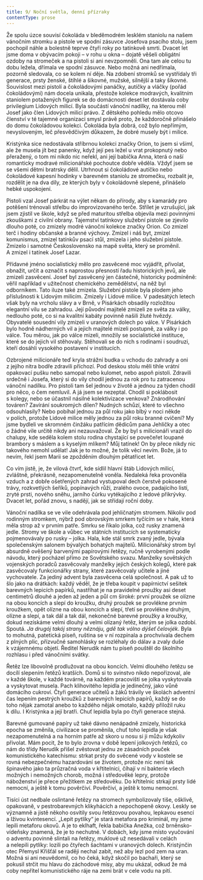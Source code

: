 ```yaml
---
title: 9/ Noční světla, denní přízraky
contentType: prose
---
```


<section>

Že spolu úzce souvisí čokoláda v bleděmodrém lesklém staniolu na našem vánočním stromku a pistole ve spodní zásuvce Josefova psacího stolu, jsem pochopil náhle a bolestně teprve čtyři roky po tatínkově smrti. Dvacet let jsme doma v obývacím pokoji – v rohu u okna – dojatě věšeli obligátní ozdoby na stromeček a na pistoli si ani nevzpomněli. Ona tam ale celou tu dobu ležela, dřímala ve spodní zásuvce. Nebo možná ani nedřímala, pozorně sledovala, co se kolem ní děje. Na zdobení stromků se vystřídaly tři generace, prsty ženské, štíhlé a šikovné, mužské, silnější a taky šikovné. Souvislost mezi pistolí a čokoládovými panáčky, autíčky a vláčky (pořád čokoládovými) nám docela unikala, přestože kolekce modravých, kvalitním staniolem potažených figurek se do domácnosti deset let dostávala coby privilegium Lidových milicí. Byla součástí vánoční nadílky, na kterou měl Josef jako člen Lidových milicí právo. Z dětského pohledu mělo otcovo členství v té tajemné organizaci smysl právě proto, že každoročně přinášelo do domu čokoládovou kolekci. Čokoláda byla dobrá, což bylo nepřímým, nevysloveným, leč přesvědčivým důkazem, že dobré musely být i milice.

Kristýnka sice nedostávala stříbrnou kolekci značky Orion, to jsem si všiml, ale že musela jít bez panenky, když její pes ležel u vrat prokopnutý nebo přeražený, o tom mi nikdo nic neřekl, ani její babička Anna, která o naší romanticky modravé milicionářské pochoutce dobře věděla. Vždyť jsem se se všemi dětmi bratrsky dělil. Utrhnout si čokoládové autíčko nebo čokoládové kapesní hodinky v barevném staniolu ze stromečku, rozbalit je, rozdělit je na dva díly, ze kterých byly v čokoládovně slepené, přinášelo hebké uspokojení.

Pistoli vzal Josef párkrát na výlet někam do přírody, aby s kamarády pro potěšení trénovali střelbu do improvizovaného terče. Střílet je vzrušující, jak jsem zjistil ve škole, když se před maturitou střelba objevila mezi povinnými zkouškami z civilní obrany. Tajemství tatínkovy služební pistole se zjevilo dlouho poté, co zmizely modré vánoční kolekce značky Orion. Co zmizel terč i hodiny občanské a branné výchovy. Zmizel i náš byt, zmizel komunismus, zmizel tatínkův psací stůl, zmizela i jeho služební pistole. Zmizelo i samotné Československo na mapě světa, který se proměnil. A zmizel i tatínek Josef Lazar.

Přídavné jméno socialistický mělo pro zasvěcené moc vyjádřit, přivolat, obnažit, určit a označit s naprostou přesností řadu historických jevů, ale zmizeli zasvěcení. Josef byl zasvěcený jen částečně, historicky podmíněně: věřil například v užitečnost chemického zemědělství, na něž byl odborníkem. Tato iluze také zmizela. Služební pistole byla plodem jeho příslušnosti k Lidovým milicím. Zmizely i Lidové milice. V padesátých letech však byly na vrcholu slávy a v Brně, v Pisárkách obsadily rozložitou elegantní vilu se zahradou. Její původní majitelé zmizeli ze světa za války, nedlouho poté, co si na kvalitní kabáty povinně našili žluté hvězdy. Obyvatelé sousední vily zmizeli v uranových dolech po válce. V Pisárkách bylo hodně nádherných vil a jejich majitelé mizeli postupně, za války i po válce. Tou měrou, jak po válce mizeli, množily se socialistické instituce, které se do jejich vil stěhovaly. Stěhovali se do nich s rodinami i soudruzi, kteří dosáhli vysokého postavení v institucích.

Ozbrojené milicionáře teď kryla strážní budka u vchodu do zahrady a oni z jejího nitra bodře zdravili příchozí. Pod deskou stolu měli tihle vrátní opakovací pušku nebo samopal nebo kulomet, nebo aspoň pistoli. Zdravili srdečně i Josefa, který si do vily chodil jednou za rok pro tu zatracenou vánoční nadílku. Pro pistoli tam šel jednou v životě a jednou za týden chodil pro něco, o čem nemluvil. A já jsem se nezeptal. Chodil si poklábosit s kolegy, nebo se účastnil násilné kolektivizace venkova? Znárodňování továren? Zavírání soukromých dílen? Nudných schůzí, které to všechno odsouhlasily? Nebo pobíhal jednou za půl roku jako blbý v noci někde v polích, protože Lidové milice měly jednou za půl roku branné cvičení? My jsme bydleli ve skromném činžáku patřícím dědicům pana Jehličky a otec o žádné vile určitě nikdy ani nezauvažoval. Že by byl s milicionáři vrazil do chalupy, kde seděla kolem stolu rodina chystající se povečeřet loupané brambory s máslem a s kyselým mlíkem? Můj tatínek! On by přece nikdy nic takového nemohl udělat! Jak je to možné, že tolik věcí nevím. Bože, já to nevím, řekl jsem Marii se zpožděním dlouhým pětatřicet let.

</section>

<section>

Co vím jistě, je, že vilová čtvrť, kde sídlil hlavní štáb Lidových milicí, zvláštně, překrásně, nezapomenutelně voněla. Nedaleká řeka provoněla vzduch a z dobře ošetřených zahrad vystupoval dech čerstvě pokosené trávy, rozkvetlých šeříků, popínavých růží, zralého ovoce, padajícího listí, zryté prsti, nového sněhu, jarního čúrku vytékajícího z ledové přikrývky. Dvacet let, pořád znovu, s nadějí, jak se střídají roční doby.

Vánoční nadílka se ve vile odehrávala pod jehličnatým stromem. Nikoliv pod rodinným stromkem, nýbrž pod obrovským smrkem tyčícím se v hale, která měla strop až v prvním patře. Smrku se říkalo jolka, což rusky znamená jedle. Stromy ve škole a vůbec ve státních institucích se systematicky pojmenovávaly po rusky – jolka. Hala, kde stál smrk zvaný jedle, bývala společenským salonem bývalých bohatých majitelů. Milicionářský strom byl absurdně ověšený barvenými papírovými řetězy, ručně vyrobenými podle návodu, který pocházel přímo ze Sovětského svazu. Manželky sovětských vojenských poradců zasvěcovaly manželky jejich českých kolegů, které pak zasvěcovaly funkcionářky strany, které zasvěcovaly učitele a jiné vychovatele. Za jediný advent byla zasvěcena celá společnost. A pak už to šlo jako na drátkách: každý věděl, že je třeba koupit v papírnictví sešitek barevných lepicích papírků, nastříhat je na pravidelné proužky asi deset centimetrů dlouhé a jeden až jeden a půl cm široké: první proužek se olízne na obou koncích a slepí do kroužku, druhý proužek se provlékne prvním kroužkem, opět olízne na obou koncích a slepí, třetí se provlékne druhým, olízne a slepí, a tak dál a tak dál, nekonečné barevné proužky a kroužky, dokud nezískáme velmi dlouhý a velmi olízaný řetěz, kterým se jolka ozdobí. Spoutá. _Ja drugój takój strany něznáju, gdě tak vólno dýšeť čelovjék_. Byla to mohutná, patetická píseň, ruština se v ní rozpínala a prochvívala dechem z plných plic, přízvučné samohlásky se rozléhaly do dálav a zvaly duše k vzájemnému objetí. Ředitel Nerudík nám tu píseň pouštěl do školního rozhlasu i před vánočními svátky.

Řetěz lze libovolně prodlužovat na obou koncích. Velmi dlouhého řetězu se docílí slepením řetězů kratších. Domů si to svinstvo nikdo nepořizoval, ale v každé škole, v každé továrně, na každém pracovišti se jolka vyskytovala a vyskytovat musela. Pach klihovitého lepidla je jedinečný, jako vůně domácího cukroví. Čtyři generace učitelů a žáků trávily ve školách adventní čas lepením pestrých kroužků z barevných lepicích papírů, každý se do toho nějak zamotal anebo to každého nějak omotalo, každý přiložil ruku k dílu. I Kristýnka a její bratři. Chuť lepidla byla po čtyři generace stejná.

Barevné gumované papíry už také dávno nenápadně zmizely, historická epocha se změnila, civilizace se proměnila, chuť toho lepidla je však nezapomenutelná a na horním patře až skoro u nosu si ji můžu kdykoliv přivolat. Mám pocit, že to bylo zrovna v době lepení jolkových řetězů, co nám do třídy Nerudík přišel zvěstovat jednu ze zásadních pouček komunistického katechismu: strkat prsty do svěcené vody v kostele se rovná nebezpečnému hazardování se životem, protože nic není tak špinavého jako ta průzračná voda v křtitelnici, číhají v ní bakterie všech možných i nemožných chorob, možná i středověké lepry, protože náboženství je přece přežitkem ze středověku. Do křtitelnic strkají prsty lidé nemocní, a ještě k tomu pověrčiví. Pověrčiví, a ještě k tomu nemocní.

Tisíci úst nedbale oslintané řetězy na stromech symbolizovaly tiše, ošklivě, opakovaně, v pestrobarevných klikyhácích a nepochopeně okovy. Leskly se významně a jistě někoho osvítily svou řetězovou povahou, lepkavou esencí a lživou kvintesencí. „Lepit pytlíky“ je stará metafora pro kriminál, my jsme lepili metaforu okovů. A je to eklhaft, řekla babička Anežka, což brněnsko-vídeňsky znamená, že je to nechutné. V dobách, kdy jsme místo vyučování o adventu povinně slintali na řetězy, muklové už nesedávali v celách a nelepili pytlíky: lozili po čtyřech šachtami v uranových dolech. Kristýnčin otec Přemysl Křišťál se raději nechal zabít, než aby lezl pod zem na uran. Možná si ani neuvědomil, co ho čeká, když skočil po bachaři, který se pokusil strčit mu hlavu do záchodové mísy, aby mu ukázal, odkud že má coby nepřítel komunistického ráje na zemi brát v cele vodu na pití.

</section>
